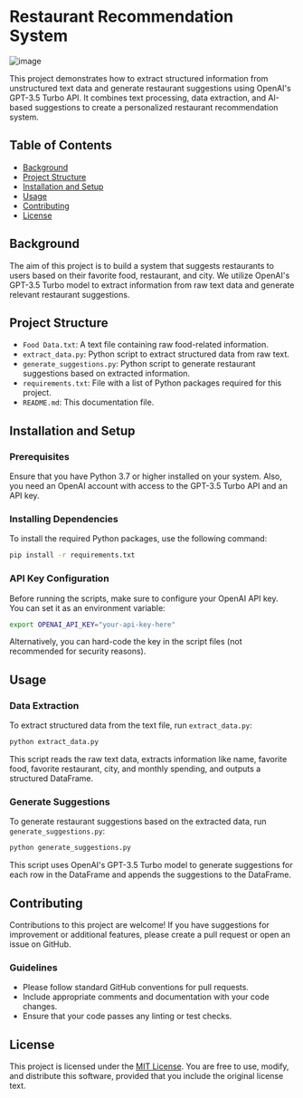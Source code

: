 # Restaurant Recommendation System
![image](https://github.com/yashvisharma1204/Restaurant-Recommendation-System-using-OpenAI-API/assets/137611141/7aa88b72-29df-4ac8-b59e-c035a5026f78)

This project demonstrates how to extract structured information from unstructured text data and generate restaurant suggestions using OpenAI's GPT-3.5 Turbo API. It combines text processing, data extraction, and AI-based suggestions to create a personalized restaurant recommendation system.

## Table of Contents
- [Background](#background)
- [Project Structure](#project-structure)
- [Installation and Setup](#installation-and-setup)
- [Usage](#usage)
- [Contributing](#contributing)
- [License](#license)

## Background

The aim of this project is to build a system that suggests restaurants to users based on their favorite food, restaurant, and city. We utilize OpenAI's GPT-3.5 Turbo model to extract information from raw text data and generate relevant restaurant suggestions.

## Project Structure

- `Food Data.txt`: A text file containing raw food-related information.
- `extract_data.py`: Python script to extract structured data from raw text.
- `generate_suggestions.py`: Python script to generate restaurant suggestions based on extracted information.
- `requirements.txt`: File with a list of Python packages required for this project.
- `README.md`: This documentation file.

## Installation and Setup

### Prerequisites

Ensure that you have Python 3.7 or higher installed on your system. Also, you need an OpenAI account with access to the GPT-3.5 Turbo API and an API key.

### Installing Dependencies

To install the required Python packages, use the following command:

```bash
pip install -r requirements.txt
```

### API Key Configuration

Before running the scripts, make sure to configure your OpenAI API key. You can set it as an environment variable:

```bash
export OPENAI_API_KEY="your-api-key-here"
```

Alternatively, you can hard-code the key in the script files (not recommended for security reasons).

## Usage

### Data Extraction

To extract structured data from the text file, run `extract_data.py`:

```bash
python extract_data.py
```

This script reads the raw text data, extracts information like name, favorite food, favorite restaurant, city, and monthly spending, and outputs a structured DataFrame.

### Generate Suggestions

To generate restaurant suggestions based on the extracted data, run `generate_suggestions.py`:

```bash
python generate_suggestions.py
```

This script uses OpenAI's GPT-3.5 Turbo model to generate suggestions for each row in the DataFrame and appends the suggestions to the DataFrame.

## Contributing

Contributions to this project are welcome! If you have suggestions for improvement or additional features, please create a pull request or open an issue on GitHub.

### Guidelines

- Please follow standard GitHub conventions for pull requests.
- Include appropriate comments and documentation with your code changes.
- Ensure that your code passes any linting or test checks.

## License

This project is licensed under the [MIT License](LICENSE). You are free to use, modify, and distribute this software, provided that you include the original license text.
